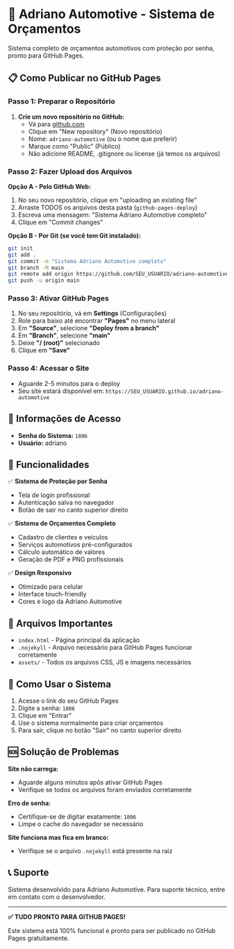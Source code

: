 # 🚗 Adriano Automotive - Sistema de Orçamentos

Sistema completo de orçamentos automotivos com proteção por senha, pronto para GitHub Pages.

## 📋 Como Publicar no GitHub Pages

### Passo 1: Preparar o Repositório

1. **Crie um novo repositório no GitHub:**
   - Vá para [github.com](https://github.com)
   - Clique em "New repository" (Novo repositório)
   - Nome: `adriano-automotive` (ou o nome que preferir)
   - Marque como "Public" (Público)
   - Não adicione README, .gitignore ou license (já temos os arquivos)

### Passo 2: Fazer Upload dos Arquivos

**Opção A - Pelo GitHub Web:**
1. No seu novo repositório, clique em "uploading an existing file"
2. Arraste TODOS os arquivos desta pasta (`github-pages-deploy`)
3. Escreva uma mensagem: "Sistema Adriano Automotive completo"
4. Clique em "Commit changes"

**Opção B - Por Git (se você tem Git instalado):**
```bash
git init
git add .
git commit -m "Sistema Adriano Automotive completo"
git branch -M main
git remote add origin https://github.com/SEU_USUARIO/adriano-automotive.git
git push -u origin main
```

### Passo 3: Ativar GitHub Pages

1. No seu repositório, vá em **Settings** (Configurações)
2. Role para baixo até encontrar **"Pages"** no menu lateral
3. Em **"Source"**, selecione **"Deploy from a branch"**
4. Em **"Branch"**, selecione **"main"**
5. Deixe **"/ (root)"** selecionado
6. Clique em **"Save"**

### Passo 4: Acessar o Site

- Aguarde 2-5 minutos para o deploy
- Seu site estará disponível em:
  `https://SEU_USUARIO.github.io/adriano-automotive`

## 🔐 Informações de Acesso

- **Senha do Sistema:** `1806`
- **Usuário:** adriano

## 🚀 Funcionalidades

✅ **Sistema de Proteção por Senha**
- Tela de login profissional
- Autenticação salva no navegador
- Botão de sair no canto superior direito

✅ **Sistema de Orçamentos Completo**
- Cadastro de clientes e veículos
- Serviços automotivos pré-configurados
- Cálculo automático de valores
- Geração de PDF e PNG profissionais

✅ **Design Responsivo**
- Otimizado para celular
- Interface touch-friendly
- Cores e logo da Adriano Automotive

## 🔧 Arquivos Importantes

- `index.html` - Página principal da aplicação
- `.nojekyll` - Arquivo necessário para GitHub Pages funcionar corretamente
- `assets/` - Todos os arquivos CSS, JS e imagens necessários

## 📱 Como Usar o Sistema

1. Acesse o link do seu GitHub Pages
2. Digite a senha: `1806`
3. Clique em "Entrar"
4. Use o sistema normalmente para criar orçamentos
5. Para sair, clique no botão "Sair" no canto superior direito

## 🆘 Solução de Problemas

**Site não carrega:**
- Aguarde alguns minutos após ativar GitHub Pages
- Verifique se todos os arquivos foram enviados corretamente

**Erro de senha:**
- Certifique-se de digitar exatamente: `1806`
- Limpe o cache do navegador se necessário

**Site funciona mas fica em branco:**
- Verifique se o arquivo `.nojekyll` está presente na raiz

## 📞 Suporte

Sistema desenvolvido para Adriano Automotive.
Para suporte técnico, entre em contato com o desenvolvedor.

---

**✅ TUDO PRONTO PARA GITHUB PAGES!**

Este sistema está 100% funcional e pronto para ser publicado no GitHub Pages gratuitamente.